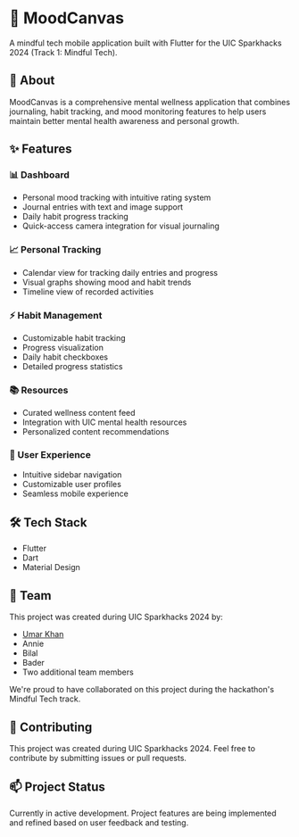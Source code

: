 # 🎨 MoodCanvas

A mindful tech mobile application built with Flutter for the UIC Sparkhacks 2024 (Track 1: Mindful Tech).

## 📝 About

MoodCanvas is a comprehensive mental wellness application that combines journaling, habit tracking, and mood monitoring features to help users maintain better mental health awareness and personal growth.

## ✨ Features

### 📊 Dashboard

- Personal mood tracking with intuitive rating system
- Journal entries with text and image support
- Daily habit progress tracking
- Quick-access camera integration for visual journaling

### 📈 Personal Tracking

- Calendar view for tracking daily entries and progress
- Visual graphs showing mood and habit trends
- Timeline view of recorded activities

### ⚡ Habit Management

- Customizable habit tracking
- Progress visualization
- Daily habit checkboxes
- Detailed progress statistics

### 📚 Resources

- Curated wellness content feed
- Integration with UIC mental health resources
- Personalized content recommendations

### 🎯 User Experience

- Intuitive sidebar navigation
- Customizable user profiles
- Seamless mobile experience

## 🛠️ Tech Stack

- Flutter
- Dart
- Material Design

## 👥 Team

This project was created during UIC Sparkhacks 2024 by:

- [Umar Khan](https://www.linkedin.com/in/umarkhan394/)
- Annie
- Bilal
- Bader
- Two additional team members

We're proud to have collaborated on this project during the hackathon's Mindful Tech track.

## 🤝 Contributing

This project was created during UIC Sparkhacks 2024. Feel free to contribute by submitting issues or pull requests.

## 📫 Project Status

Currently in active development. Project features are being implemented and refined based on user feedback and testing.
